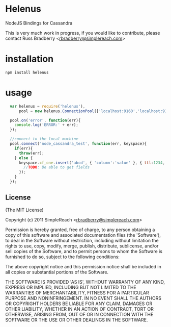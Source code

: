 
# Helenus

  NodeJS Bindings for Cassandra

  This is very much work in progress, if you would like to contribute, please contact Russ Bradberry &lt;rbradberry@simplereach.com&gt;

# installation

    npm install helenus

# usage
```javascript
  var helenus = require('helenus'),
      pool = new helenus.ConnectionPool(['localhost:9160','localhost:9161']);

  pool.on('error', function(err){
    console.log('ERROR:' + err);
  });

  //connect to the local machine
  pool.connect('node_cassandra_test', function(err, keyspace){
    if(err){
      throw(err);
    } else {
      keyspace.cf_one.insert('abcd', { 'column':'value' }, { ttl:1234, consistencyLevel:1 }, function(err){
        //TODO: Be able to get fields
      });
    }
  });
```
## License

(The MIT License)

Copyright (c) 2011 SimpleReach &lt;rbradberry@simplereach.com&gt;

Permission is hereby granted, free of charge, to any person obtaining
a copy of this software and associated documentation files (the
'Software'), to deal in the Software without restriction, including
without limitation the rights to use, copy, modify, merge, publish,
distribute, sublicense, and/or sell copies of the Software, and to
permit persons to whom the Software is furnished to do so, subject to
the following conditions:

The above copyright notice and this permission notice shall be
included in all copies or substantial portions of the Software.

THE SOFTWARE IS PROVIDED 'AS IS', WITHOUT WARRANTY OF ANY KIND,
EXPRESS OR IMPLIED, INCLUDING BUT NOT LIMITED TO THE WARRANTIES OF
MERCHANTABILITY, FITNESS FOR A PARTICULAR PURPOSE AND NONINFRINGEMENT.
IN NO EVENT SHALL THE AUTHORS OR COPYRIGHT HOLDERS BE LIABLE FOR ANY
CLAIM, DAMAGES OR OTHER LIABILITY, WHETHER IN AN ACTION OF CONTRACT,
TORT OR OTHERWISE, ARISING FROM, OUT OF OR IN CONNECTION WITH THE
SOFTWARE OR THE USE OR OTHER DEALINGS IN THE SOFTWARE.
